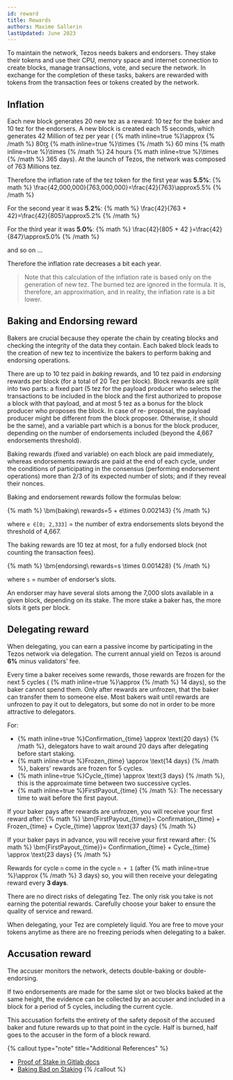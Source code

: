 ```yaml
---
id: reward
title: Rewards
authors: Maxime Sallerin
lastUpdated: June 2023
---
```


To maintain the network, Tezos needs bakers and endorsers. They stake their tokens and use their CPU, memory space and internet connection to create blocks, manage transactions, vote, and secure the network. In exchange for the completion of these tasks, bakers are rewarded with tokens from the transaction fees or tokens created by the network. 

## Inflation

Each new block generates 20 new tez as a reward: 10 tez for the baker and 10 tez for the endorsers.
A new block is created each 15 seconds, which generates 42 Million of tez per year ( {% math inline=true %}\approx {% /math %} 80ꜩ  {% math inline=true %}\times {% /math %} 60 mins  {% math inline=true %}\times {% /math %} 24 hours  {% math inline=true %}\times {% /math %} 365 days). At the launch of Tezos, the network was composed of 763 Millions tez.

Therefore the inflation rate of the tez token for the first year was **5.5%**:
 {% math %}
\frac{42,000,000}{763,000,000}=\frac{42}{763}\approx5.5\%
 {% /math %}

For the second year it was **5.2%**:
 {% math %}
\frac{42}{763 + 42}=\frac{42}{805}\approx5.2\%
 {% /math %}

For the third year it was **5.0%**:
 {% math %}
\frac{42}{805 + 42 }=\frac{42}{847}\approx5.0\%
 {% /math %}

and so on ...

Therefore the inflation rate decreases a bit each year.

> Note that this calculation of the inflation rate is based only on the generation of new tez. The burned tez are ignored in the formula. It is, therefore, an approximation, and in reality, the inflation rate is a bit lower.

## Baking and Endorsing reward

Bakers are crucial because they operate the chain by creating blocks and checking the integrity of the data
they contain. Each baked block leads to the creation of new tez to incentivize the bakers to perform baking
and endorsing operations.


There are up to 10 tez paid in _baking_ rewards, and 10 tez paid in _endorsing_ rewards per block (for a total of 20 Tez per block). Block rewards are split into two parts: a fixed part (5 tez for the payload producer who selects the transactions to be included in the block and the first authorized to propose a block with that payload, and at most 5 tez as a bonus for the block producer who proposes the block. In case of re-
proposal, the payload producer might be different from the block proposer. Otherwise, it should be the
same), and a variable part which is a bonus for the block producer, depending on the number of
endorsements included (beyond the 4,667 endorsements threshold).

Baking rewards (fixed and variable) on each block are paid immediately, whereas endorsements rewards
are paid at the end of each cycle, under the conditions of participating in the consensus (performing
endorsement operations) more than 2/3 of its expected number of slots; and if they reveal their nonces.

Baking and endorsement rewards follow the formulas below:

 {% math %}
\bm{baking\ rewards=5 + e\times 0.002143}
 {% /math %}

where `e ∈[0; 2,333]` = the number of extra endorsements slots beyond the threshold of 4,667.

The baking rewards are 10 tez at most, for a fully endorsed block (not counting the transaction fees).

 {% math %}
\bm{endorsing\ rewards=s \times 0.001428}
 {% /math %}

where `s` = number of endorser’s slots.

An endorser may have several slots among the 7,000 slots available in a given block, depending on its
stake. The more stake a baker has, the more slots it gets per block.

## Delegating reward

When delegating, you can earn a passive income by participating in the Tezos network via delegation. The current annual yield on Tezos is around **6%** minus validators’ fee.

Every time a baker receives some rewards, those rewards are frozen for the next 5 cycles ( {% math inline=true %}\approx {% /math %} 14 days), so the baker cannot spend them. Only after rewards are unfrozen, that the baker can transfer them to someone else. Most bakers wait until rewards are unfrozen to pay it out to delegators, but some do not in order to be more attractive to delegators.

For:

-  {% math inline=true %}Confirmation_{time} \approx \text{20 days} {% /math %}, delegators have to wait around 20 days after delegating before start staking.
-  {% math inline=true %}Frozen_{time} \approx \text{14 days} {% /math %}, bakers' rewards are frozen for 5 cycles.
-  {% math inline=true %}Cycle_{time} \approx \text{3 days} {% /math %}, this is the approximate time between two successive cycles.
-  {% math inline=true %}FirstPayout_{time} {% /math %}: The necessary time to wait before the first payout.

If your baker pays after rewards are unfrozen, you will receive your first reward after:
 {% math %}
\bm{FirstPayout_{time}}= Confirmation_{time} + Frozen_{time} + Cycle_{time} \approx \text{37 days}
 {% /math %}

If your baker pays in advance, you will receive your first reward after:
 {% math %}
\bm{FirstPayout_{time}}= Confirmation_{time} + Cycle_{time} \approx \text{23 days}
 {% /math %}

Rewards for cycle `n` come in the cycle `n + 1` (after  {% math inline=true %}\approx {% /math %} 3 days) so, you will then receive your delegating reward every **3 days**.

There are no direct risks of delegating Tez. The only risk you take is not earning the potential rewards. Carefully choose your baker to ensure the quality of service and reward.

When delegating, your Tez are completely liquid. You are free to move your tokens anytime as there are no freezing periods when delegating to a baker.

## Accusation reward

The accuser monitors the network, detects double-baking or double-endorsing.

If two endorsements are made for the same slot or two blocks baked at the same height, the evidence can be collected by an accuser and included in a block for a period of 5 cycles, including the current cycle.

This accusation forfeits the entirety of the safety deposit of the accused baker and future rewards up to that point in the cycle. Half is burned, half goes to the accuser in the form of a block reward.

{% callout type="note" title="Additional References" %}
- [Proof of Stake in Gitlab docs](https://tezos.gitlab.io/alpha/proof_of_stake.html#rewards)
- [Baking Bad on Staking](https://baking-bad.org/docs/tezos-staking-for-beginners/)
{% /callout %}
